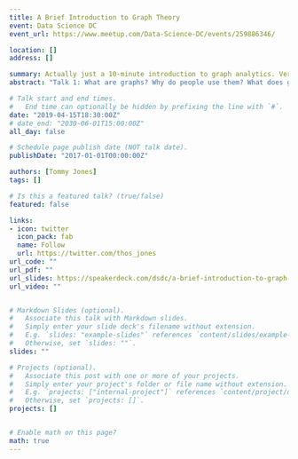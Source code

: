 ```yaml
---
title: A Brief Introduction to Graph Theory
event: Data Science DC
event_url: https://www.meetup.com/Data-Science-DC/events/259886346/

location: []
address: []

summary: Actually just a 10-minute introduction to graph analytics. Very little math was involved.
abstract: "Talk 1: What are graphs? Why do people use them? What does graph data look like? What are some common measures applied to graphs? Tommy will be giving a very brief introduction to graphs and graph theory."

# Talk start and end times.
#   End time can optionally be hidden by prefixing the line with `#`.
date: "2019-04-15T18:30:00Z"
# date_end: "2030-06-01T15:00:00Z"
all_day: false

# Schedule page publish date (NOT talk date).
publishDate: "2017-01-01T00:00:00Z"

authors: [Tommy Jones]
tags: []

# Is this a featured talk? (true/false)
featured: false

links:
- icon: twitter
  icon_pack: fab
  name: Follow
  url: https://twitter.com/thos_jones 
url_code: ""
url_pdf: ""
url_slides: https://speakerdeck.com/dsdc/a-brief-introduction-to-graph-theory
url_video: ""


# Markdown Slides (optional).
#   Associate this talk with Markdown slides.
#   Simply enter your slide deck's filename without extension.
#   E.g. `slides: "example-slides"` references `content/slides/example-slides.md`.
#   Otherwise, set `slides: ""`.
slides: ""

# Projects (optional).
#   Associate this post with one or more of your projects.
#   Simply enter your project's folder or file name without extension.
#   E.g. `projects: ["internal-project"]` references `content/project/deep-learning/index.md`.
#   Otherwise, set `projects: []`.
projects: []


# Enable math on this page?
math: true
---
```



